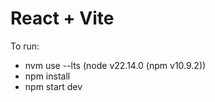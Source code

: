 # React + Vite

To run:

- nvm use --lts (node v22.14.0 (npm v10.9.2))
- npm install
- npm start dev
